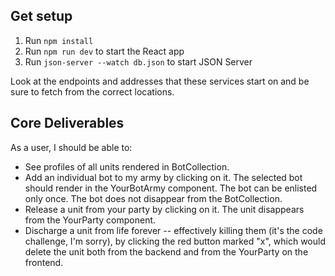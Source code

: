 ## Get setup
1. Run `npm install`
2. Run `npm run dev` to start the React app
3. Run `json-server --watch db.json` to start JSON Server

Look at the endpoints and addresses that these services start on and be sure to fetch from the correct locations.

## Core Deliverables
As a user, I should be able to:

- See profiles of all units rendered in BotCollection.
- Add an individual bot to my army by clicking on it. The selected bot should render in the YourBotArmy component. The bot can be enlisted only once. The bot does not disappear from the BotCollection.
- Release a unit from your party by clicking on it. The unit disappears from the YourParty component.
- Discharge a unit from life forever -- effectively killing them (it's the code challenge, I'm sorry), by clicking the red button marked "x", which would delete the unit both from the backend and from the YourParty on the frontend.